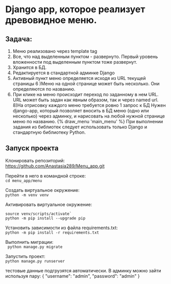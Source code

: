
# Django app, которое реализует древовидное меню.  
## Задача:
1) Меню реализовано через template tag
2) Все, что над выделенным пунктом - развернуто. 
Первый уровень вложенности под выделенным пунктом тоже развернут.
3) Хранится в БД.
4) Редактируется в стандартной админке Django
5) Активный пункт меню определяется исходя из URL текущей страницы
6 )Меню на одной странице может быть несколько. 
Они определяются по названию.
7) При клике на меню происходит переход по заданному в нем URL. 
URL может быть задан как явным образом, так и через named url.
8)На отрисовку каждого меню требуется ровно 1 запрос к БД
 Нужен django-app, который позволяет вносить в БД меню (одно или несколько) 
 через админку, и нарисовать на любой нужной странице меню по названию.
 {% draw_menu 'main_menu' %}
 При выполнении задания из библиотек следует использовать только Django 
 и стандартную библиотеку Python.

 ## Запуск проекта

Клонировать репозиторий:   
https://github.com/Anastasia289/Menu_app.git
   
Перейти в него в командной строке:  
```cd menu_app/menu```  

Cоздать виртуальное окружение:   
```python -m venv venv ```  
  
Активировать виртуальное окружение:   
```
source venv/scripts/activate`
python -m pip install --upgrade pip
``` 

Установить зависимости из файла requirements.txt:  
```python -m pip install -r requirements.txt```

Выполнить миграции:   
``` python manage.py migrate```  

Запустить проект:   
```python manage.py runserver  ```


тестовые данные подгрузятся автоматически.
В админку можно зайти используя пару:
{
  "username": "admin",
  "password": "admin"
}